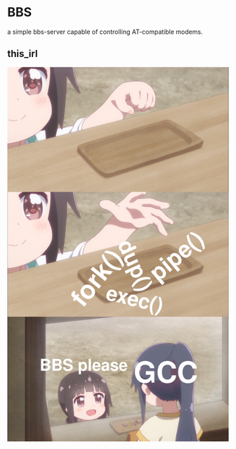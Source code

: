 # BBS

a simple bbs-server capable of controlling AT-compatible modems.

## this_irl

![this_irl](basically_this.png)
